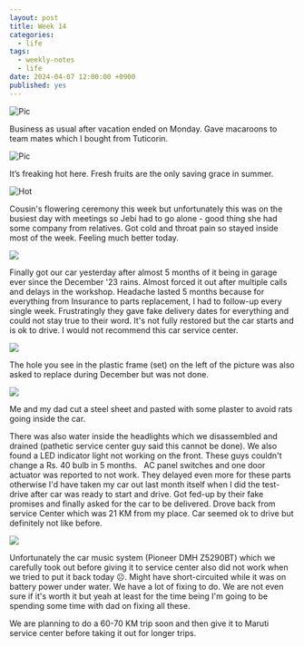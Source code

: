 ```yaml
---
layout: post
title: Week 14
categories:
  - life
tags:
  - weekly-notes
  - life
date: 2024-04-07 12:00:00 +0900
published: yes
---
```

![Pic](https://i.imgur.com/sKhVoKg.jpeg)

Business as usual after vacation ended on Monday. Gave macaroons to team mates which I bought from Tuticorin. 

![Pic](https://i.imgur.com/58R1bL8.jpeg)

It’s freaking hot here. Fresh fruits are the only saving grace in summer.

![Hot](https://i.imgur.com/f1MXRFR.jpeg)

Cousin's flowering ceremony this week but unfortunately this was on the busiest day with meetings so Jebi had to go alone - good thing she had some company from relatives. Got cold and throat pain so stayed inside most of the week. Feeling much better today.

![](https://i.imgur.com/kdnt5dV.jpg)

Finally got our car yesterday after almost 5 months of it being in garage ever since the December '23 rains. Almost forced it out after multiple calls and delays in the workshop. Headache lasted 5 months because for everything from Insurance to parts replacement, I had to follow-up every single week. Frustratingly they gave fake delivery dates for everything and could not stay true to their word. It's not fully restored but the car starts and is ok to drive. I would not recommend this car service center.

![](https://i.imgur.com/RokX2Hy.jpg)

The hole you see in the plastic frame (set) on the left of the picture was also asked to replace during December but was not done. 

![](https://i.imgur.com/PoJyTnf.jpg)

Me and my dad cut a steel sheet and pasted with some plaster to avoid rats going inside the car. 
 
There was also water inside the headlights which we disassembled and drained (pathetic service center guy said this cannot be done). We also found a LED indicator light not working on the front. These guys couldn't change a Rs. 40 bulb in 5 months. 
  
AC panel switches and one door actuator was reported to not work. They delayed even more for these parts otherwise I'd have taken my car out last month itself when I did the test-drive after car was ready to start and drive. Got fed-up by their fake promises and finally asked for the car to be delivered. Drove back from service Center which was 21 KM from my place. Car seemed ok to drive but definitely not like before. 

![](https://i.imgur.com/Hf5PeL0.jpg)

Unfortunately the car music system (Pioneer DMH Z5290BT) which we carefully took out before giving it to service center also did not work when we tried to put it back today ☹️. Might have short-circuited while it was on battery power under water. We have a lot of fixing to do. We are not even sure if it's worth it but yeah at least for the time being I'm going to be spending some time with dad on fixing all these.
 
We are planning to do a 60-70 KM trip soon and then give it to Maruti service center before taking it out for longer trips. 